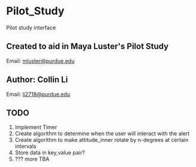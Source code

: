 # Pilot_Study
Pilot study interface 
## Created to aid in Maya Luster's Pilot Study
Email: mluster@purdue.edu

## Author: Collin Li 
Email: li2718@purdue.edu

## TODO
1. Implement Timer 
2. Create algorithm to determine when the user will interact with the alert
3. Create algorithm to make attitude_inner rotate by n-degrees at certain intervals
4. Store data in key,value pair?
5. ??? more TBA

